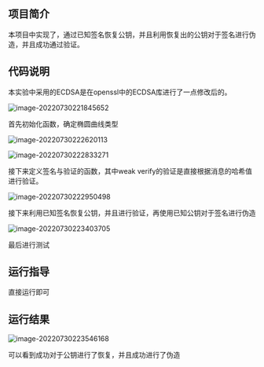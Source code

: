 ## 项目简介

本项目中实现了，通过已知签名恢复公钥，并且利用恢复出的公钥对于签名进行伪造，并且成功通过验证。

## 代码说明

本实验中采用的ECDSA是在openssl中的ECDSA库进行了一点修改后的。

![image-20220730221845652](https://cdn.jsdelivr.net/gh/fffffishhhhh/picture/202207302219366.png)

首先初始化函数，确定椭圆曲线类型

![image-20220730222620113](https://cdn.jsdelivr.net/gh/fffffishhhhh/picture/202207302226471.png)

![image-20220730222833271](https://cdn.jsdelivr.net/gh/fffffishhhhh/picture/202207302228673.png)

接下来定义签名与验证的函数，其中weak verify的验证是直接根据消息的哈希值进行验证。

![image-20220730222950498](https://cdn.jsdelivr.net/gh/fffffishhhhh/picture/202207302229721.png)

接下来利用已知签名恢复公钥，并且进行验证，再使用已知公钥对于签名进行伪造

![image-20220730223403705](https://cdn.jsdelivr.net/gh/fffffishhhhh/picture/202207302234297.png)

最后进行测试

## 运行指导

直接运行即可

## 运行结果

![image-20220730223546168](C:/Users/ASUS/AppData/Roaming/Typora/typora-user-images/image-20220730223546168.png)

可以看到成功对于公钥进行了恢复，并且成功进行了伪造